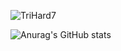 
 
![TriHard7](https://cdn.discordapp.com/emojis/830386947636592670.webp?size=240&quality=lossless)



<!---
DonkVenom/DonkVenom is a ✨ special ✨ repository because its `README.md` (this file) appears on your GitHub profile.
You can click the Preview link to take a look at your changes.
--->
 

![Anurag's GitHub stats](https://github-readme-stats.vercel.app/api?username=DonkVenom&show_icons=true&)
